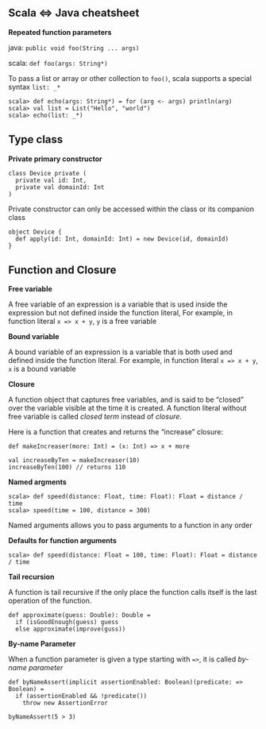 Scala <=> Java cheatsheet
-------------------------

**Repeated function parameters**

java: `public void foo(String ... args)`

scala: `def foo(args: String*)`

To pass a list or array or other collection to `foo()`, scala supports a special syntax `list: _*`
```
scala> def echo(args: String*) = for (arg <- args) println(arg)
scala> val list = List("Hello", "world")
scala> echo(list: _*)
```

Type class
----------

**Private primary constructor**
```
class Device private (
  private val id: Int,
  private val domainId: Int
)
```
Private constructor can only be accessed within the class or its companion class
```
object Device {
  def apply(id: Int, domainId: Int) = new Device(id, domainId)
}
```

Function and Closure
---------------------

**Free variable**

A free variable of an expression is a variable that is used inside the expression but not defined inside the function literal, 
For example, in function literal `x => x + y`, `y` is a free variable

**Bound variable**

A bound variable of an expression is a variable that is both used and defined inside the function literal. 
For example, in function literal `x => x + y`, `x` is a bound variable

**Closure**

A function object that captures free variables, and is said to be “closed” over the variable visible at the time it is created. A function literal without free variable is called *closed term* instead of *closure*. 

Here is a function that creates and returns the “increase” closure:

```
def makeIncreaser(more: Int) = (x: Int) => x + more

val increaseByTen = makeIncreaser(10)
increaseByTen(100) // returns 110
```
**Named argments**
```
scala> def speed(distance: Float, time: Float): Float = distance / time
scala> speed(time = 100, distance = 300)
```
Named arguments allows you to pass arguments to a function in any order

**Defaults for function arguments**
```
scala> def speed(distance: Float = 100, time: Float): Float = distance / time
```

**Tail recursion**

A function is tail recursive if the only place the function calls itself is the last operation of the function.
```
def approximate(guess: Double): Double = 
  if (isGoodEnough(guess) guess
  else approximate(improve(guss))
```

**By-name Parameter**

When a function parameter is given a type starting with `=>`, it is called *by-name parameter*
```
def byNameAssert(implicit assertionEnabled: Boolean)(predicate: => Boolean) = 
  if (assertionEnabled && !predicate())
    throw new AssertionError
    
byNameAssert(5 > 3)
```

